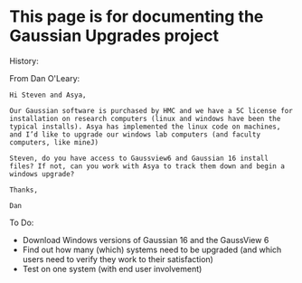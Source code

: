 # This page is for documenting the Gaussian Upgrades project

History:


From Dan O'Leary:

```
Hi Steven and Asya,
 
Our Gaussian software is purchased by HMC and we have a 5C license for installation on research computers (linux and windows have been the typical installs). Asya has implemented the linux code on machines, and I’d like to upgrade our windows lab computers (and faculty computers, like mineJ)
 
Steven, do you have access to Gaussview6 and Gaussian 16 install files? If not, can you work with Asya to track them down and begin a windows upgrade?
 
Thanks,
 
Dan
```

To Do:

- Download Windows versions of Gaussian 16 and the GaussView 6
- Find out how many (which) systems need to be upgraded (and which users need to verify they work to their satisfaction)
- Test on one system (with end user involvement)
